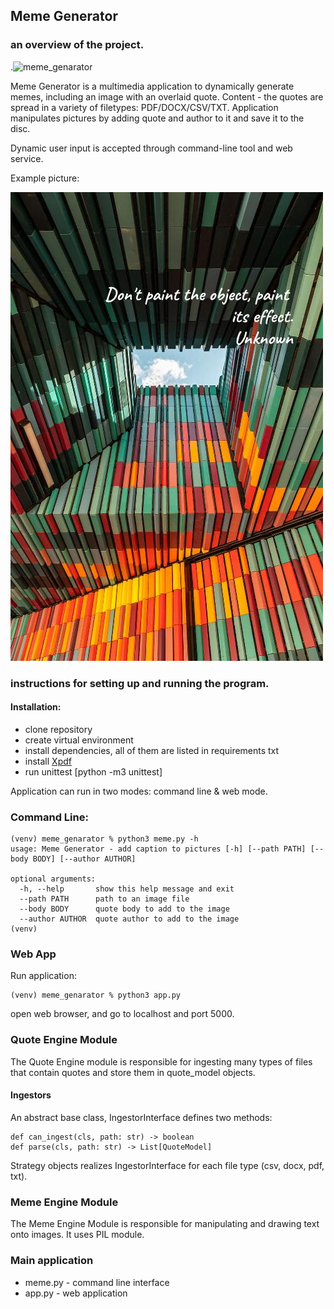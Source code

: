## Meme Generator

### an overview of the project.

.![meme_genarator](https://github.com/buniumasta/meme_genarator/actions/workflows/main.yml/badge.svg)

Meme Generator is a multimedia application to dynamically generate memes, including an image with an overlaid quote. Content - the quotes are spread in a variety of filetypes: PDF/DOCX/CSV/TXT. Application manipulates pictures by adding quote and author to it and save it to the disc.

Dynamic user input is accepted through command-line tool and web service.

Example picture:

![Alt text](./_data/example.jpeg?raw=true "Meme")

### instructions for setting up and running the program.

#### Installation:
  * clone repository
  * create virtual environment
  * install dependencies, all of them are listed in requirements txt 
  * install [Xpdf](https://www.xpdfreader.com/download.html)
  * run unittest [python -m3 unittest]

Application can run in two modes: command line & web mode.

### Command Line:

```
(venv) meme_genarator % python3 meme.py -h
usage: Meme Generator - add caption to pictures [-h] [--path PATH] [--body BODY] [--author AUTHOR]

optional arguments:
  -h, --help       show this help message and exit
  --path PATH      path to an image file
  --body BODY      quote body to add to the image
  --author AUTHOR  quote author to add to the image
(venv) 
```

### Web App

Run application: 

```
(venv) meme_genarator % python3 app.py
```
open web browser, and go to localhost and port 5000.



### Quote Engine Module

The Quote Engine module is responsible for ingesting many types of files that contain quotes and store them in quote_model objects.

#### Ingestors
An abstract base class, IngestorInterface defines two methods:
```
def can_ingest(cls, path: str) -> boolean
def parse(cls, path: str) -> List[QuoteModel]
```
Strategy objects realizes IngestorInterface for each file type (csv, docx, pdf, txt).

### Meme Engine Module
The Meme Engine Module is responsible for manipulating and drawing text onto images. It uses PIL module.

### Main application 

* meme.py - command line interface
* app.py - web application
